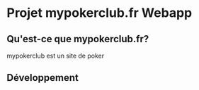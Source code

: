 Projet mypokerclub.fr Webapp
======

Qu'est-ce que mypokerclub.fr?
-----------------

mypokerclub est un site de poker


Développement
-----------------
